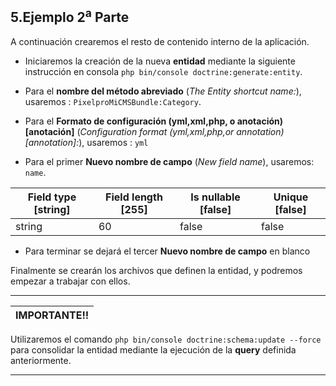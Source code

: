 5.Ejemplo 2<sup>a</sup> Parte
-----------------------------

A continuación crearemos el resto de contenido interno de la aplicación. 

* Iniciaremos la creación de la nueva **entidad** mediante la siguiente instrucción en consola `php bin/console doctrine:generate:entity`.

* Para el **nombre del método abreviado** (*The Entity shortcut name:*), usaremos : `PixelproMiCMSBundle:Category`.

* Para el **Formato de configuración (yml,xml,php, o anotación) [anotación]** (*Configuration format (yml,xml,php,or annotation) [annotation]:*), usaremos : `yml`

* Para el primer **Nuevo nombre de campo** (*New field name*), usaremos: `name`.

| Field type [string] | Field length [255] | Is nullable [false] | Unique [false] |
|---------------------|--------------------|---------------------|----------------|
| string              | 60                 | false               | false          |

* Para terminar se dejará el tercer **Nuevo nombre de campo** en blanco

Finalmente se crearán los archivos que definen la entidad, y podremos empezar a trabajar con ellos.

---------------------------------------------

| **IMPORTANTE!!** |
|------------------|

Utilizaremos el comando `php bin/console doctrine:schema:update --force` para consolidar la entidad mediante la ejecución de la **query** definida anteriormente.

---------------------------------------------
